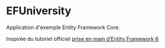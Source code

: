 # EFUniversity

Application d'exemple Entity Framework Core.

Inspirée du tutoriel officiel [prise en main d’Entity Framework 6](https://learn.microsoft.com/fr-fr/aspnet/mvc/overview/getting-started/getting-started-with-ef-using-mvc/creating-an-entity-framework-data-model-for-an-asp-net-mvc-application)

